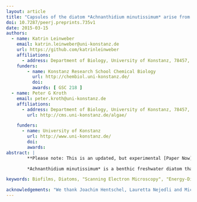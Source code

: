 ```yaml
---
layout: article
title: "Capsules of the diatom *Achnanthidium minutissimum* arise from fibrillar precursors and foster attachment of bacteria"
doi: 10.7287/peerj.preprints.735v1
date: 2015-03-15
authors:
  - name: Katrin Leinweber
    email: katrin.leinweber@uni-konstanz.de
    url: https://github.com/katrinleinweber
    affiliations:
      - address: Department of Biology, University of Konstanz, 78457, Germany
    funders:
        - name: Konstanz Research School Chemical Biology
          url: http://chembiol.uni-konstanz.de/
          doi:
          awards: [ GSC 218 ]
  - name: Peter G Kroth
    email: peter.kroth@uni-konstanz.de
    affiliations:
      - address: Department of Biology, University of Konstanz, 78457, Germany
        url: http://cms.uni-konstanz.de/algae/

    funders:
      - name: University of Konstanz
        url: http://www.uni-konstanz.de/
        doi:
        awards:
abstract: |
        **Please note: This is an updated, but experimental [Paper Now](https://github.com/PeerJ/paper-now) version of [this pre-print article](https://peerj.com/preprints/735/). No guarantees are given for the completeness of this experimental version.**

        *Achnanthidium minutissimum* is a benthic freshwater diatom that forms biofilms on submerged surfaces in aquatic environments. Within these biofilms, *A. minutissimum* cells produce extracellular structures which facilitate substrate adhesion, such as stalks and capsules. Both consist of extracellular polymeric substance (EPS), but the microstructure and development stages of the capsules are so far unknown, despite a number of hypotheses about their function, including attachment and protection. We coupled scanning electron microscopy (SEM) to bright-field microscopy (BFM) and found that *A. minutissimum* capsules mostly possess an unstructured surface. However, capsule material that was mechanically stressed by being stretched between or around cells displayed fibrillar substructures. Fibrils were also found on the frustules of non-encapsulated cells, implicating that *A. minutissimum* capsules may develop from fibrillar precursors. Energy-dispersive X-ray (EDX) spectroscopy revealed that the capsule material doesn't contain silicon, distinguishing it from the frustule material. We furthermore show that bacteria preferentially attach to capsules, instead of non-encapsulated *A. minutissimum* cells, which supports the idea that capsules mediate diatom-bacteria interactions.

keywords: Biofilms, Diatoms, "Scanning Electron Microscopy", "Energy-Dispersive X-Ray Spectroscopy", "Diatom-Bacteria Interactions"

acknowledgements: "We thank Joachim Hentschel, Lauretta Nejedli and Michael Laumann of the [Electron Microscopy Center of the University of Konstanz](http://cms.uni-konstanz.de/biologie/gremien-einrichtungen/em-service/emc/home/) for sample preparation, SEM and EDX device operations, and insightful discussions, as well as Ansgar Gruber and Carolina Rio Bartulos for helpful ideas and suggestions. Our gratitude also belongs to two anonymous reviewers whose valuable suggestions improved this manuscript greatly."
---
```

